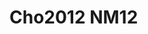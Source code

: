 <a name="material" />

# Cho2012 NM12
<script type="application/ld+json">
  {
    "@context": "https://schema.org/",
    "@type": "ChemicalSubstance",
    "http://purl.org/dc/terms/conformsTo":
      {
        "@type": "CreativeWork",
        "@id": "https://bioschemas.org/profiles/ChemicalSubstance/0.4-RELEASE/"
      },
    "@id": "https://egonw.github.io/nanowiki/nanowiki199.html#material",
    "name": "Cho2012 NM12",
    "sameAs": "http://127.0.0.1/mediawiki/index.php/Special:URIResolver/Cho2012_NM12"
  }
</script>

